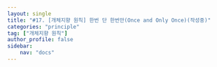 ```yaml
---
layout: single
title: "#17. [개체지향 원칙] 한번 단 한번만(Once and Only Once)(작성중)"
categories: "principle"
tag: ["개체지향 원칙"]
author_profile: false
sidebar: 
    nav: "docs"
---
```


